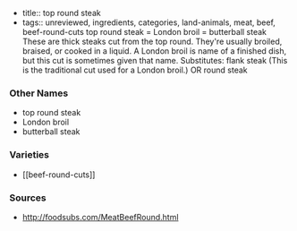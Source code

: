 - title:: top round steak
- tags:: unreviewed, ingredients, categories, land-animals, meat, beef, beef-round-cuts
top round steak = London broil = butterball steak These are thick steaks cut from the top round. They're usually broiled, braised, or cooked in a liquid. A London broil is name of a finished dish, but this cut is sometimes given that name. Substitutes: flank steak (This is the traditional cut used for a London broil.) OR round steak

### Other Names

* top round steak
* London broil
* butterball steak

### Varieties

* [[beef-round-cuts]]

### Sources
* http://foodsubs.com/MeatBeefRound.html
